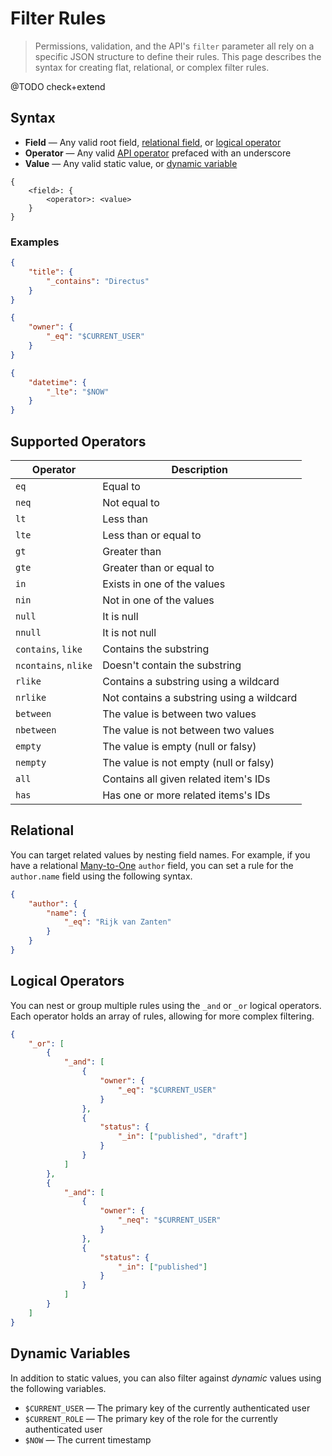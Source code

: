 # Filter Rules

> Permissions, validation, and the API's `filter` parameter all rely on a specific JSON structure to
> define their rules. This page describes the syntax for creating flat, relational, or complex
> filter rules.

@TODO check+extend

## Syntax

-   **Field** — Any valid root field, [relational field](#), or [logical operator](#)
-   **Operator** — Any valid [API operator](#) prefaced with an underscore
-   **Value** — Any valid static value, or [dynamic variable](#)

```
{
	<field>: {
		<operator>: <value>
	}
}
```

### Examples

```json
{
	"title": {
		"_contains": "Directus"
	}
}
```

```json
{
	"owner": {
		"_eq": "$CURRENT_USER"
	}
}
```

```json
{
	"datetime": {
		"_lte": "$NOW"
	}
}
```

## Supported Operators

| Operator             | Description                               |
| -------------------- | ----------------------------------------- |
| `eq`                 | Equal to                                  |
| `neq`                | Not equal to                              |
| `lt`                 | Less than                                 |
| `lte`                | Less than or equal to                     |
| `gt`                 | Greater than                              |
| `gte`                | Greater than or equal to                  |
| `in`                 | Exists in one of the values               |
| `nin`                | Not in one of the values                  |
| `null`               | It is null                                |
| `nnull`              | It is not null                            |
| `contains`, `like`   | Contains the substring                    |
| `ncontains`, `nlike` | Doesn't contain the substring             |
| `rlike`              | Contains a substring using a wildcard     |
| `nrlike`             | Not contains a substring using a wildcard |
| `between`            | The value is between two values           |
| `nbetween`           | The value is not between two values       |
| `empty`              | The value is empty (null or falsy)        |
| `nempty`             | The value is not empty (null or falsy)    |
| `all`                | Contains all given related item's IDs     |
| `has`                | Has one or more related items's IDs       |

## Relational

You can target related values by nesting field names. For example, if you have a relational
[Many-to-One](/guides/field-types/many-to-one-field) `author` field, you can set a rule for the
`author.name` field using the following syntax.

```json
{
	"author": {
		"name": {
			"_eq": "Rijk van Zanten"
		}
	}
}
```

## Logical Operators

You can nest or group multiple rules using the `_and` or `_or` logical operators. Each operator
holds an array of rules, allowing for more complex filtering.

```json
{
	"_or": [
		{
			"_and": [
				{
					"owner": {
						"_eq": "$CURRENT_USER"
					}
				},
				{
					"status": {
						"_in": ["published", "draft"]
					}
				}
			]
		},
		{
			"_and": [
				{
					"owner": {
						"_neq": "$CURRENT_USER"
					}
				},
				{
					"status": {
						"_in": ["published"]
					}
				}
			]
		}
	]
}
```

## Dynamic Variables

In addition to static values, you can also filter against _dynamic_ values using the following
variables.

-   `$CURRENT_USER` — The primary key of the currently authenticated user
-   `$CURRENT_ROLE` — The primary key of the role for the currently authenticated user
-   `$NOW` — The current timestamp
